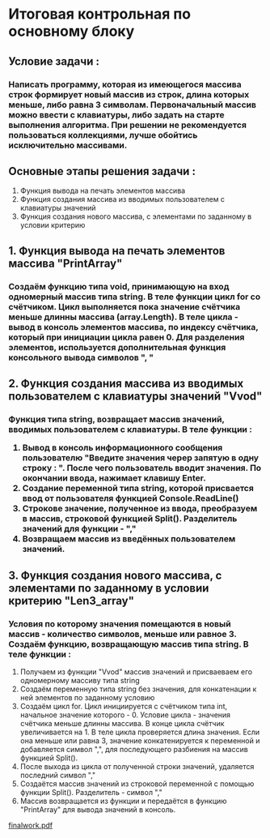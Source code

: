 <h1>Итоговая контрольная по основному блоку </h1>

<h2>Условие задачи : </h2>

<h3> 
Написать программу, которая из имеющегося массива строк формирует новый массив из строк, длина которых меньше, либо равна 3 символам. Первоначальный массив можно ввести с клавиатуры, либо задать на старте выполнения алгоритма. При решении не рекомендуется пользоваться коллекциями, лучше обойтись исключительно массивами.
</h3>

<h2>Основные этапы решения задачи : </h2>

<ol>
  <li>Функция вывода на печать элементов массива</li>
  <li>Функция создания массива из вводимых пользователем с клавиатуры значений</li>
  <li>Функция создания нового массива, с элементами по заданному в условии критерию</li>
</ol>

<h2>1. Функция вывода на печать элементов массива "PrintArray"</h2>
<h3>Создаём функцию типа void, принимающую на вход одномерный массив типа string. В теле функции цикл for со счётчиком. Цикл выполняется пока значение счётчика меньше  длинны массива (array.Length). В теле цикла - вывод в консоль элементов массива, по индексу счётчика, который при инициации цикла равен 0. Для разделения элементов, используется дополнительная функция консольного вывода символов ", "</h3>

<h2>2. Функция создания массива из вводимых пользователем с клавиатуры значений "Vvod"</h2>
<h3>Функция типа string, возвращает массив значений, вводимых пользователем с клавиатуры. В теле функции :
<ol><li>Вывод в консоль информационного сообщения пользователю "Введите значения череp запятую в одну строку : ". После чего пользователь вводит значения. По окончании ввода, нажимает клавишу Enter.</li>
<li>Создание переменной типа string, которой присвается ввод от пользователя функцией Console.ReadLine() </li>
<li> Строкове значение, полученное из ввода, преобразуем в массив, строковой функцией Split(). Разделитель значений для функции - ","</li>
<li>Возвращаем массив из введённых пользователем значений.</li>
</ol>

<h2>3. Функция создания нового массива, с элементами по заданному в условии критерию "Len3_array"</h2>
<h3> Условия по которому значения помещаются в новый массив - количество символов, меньше или равное 3. Создаём функцию, возвращающую массив типа string. В теле функции : </h3>
<ol>
<li> Получаем из функции "Vvod" массив значений и присваеваем его одномерному массиву типа string</li>
<li> Создаём переменную типа string без значения, для конкатенации к ней элементов по заданному условию </li>
<li> Создаём цикл for. Цикл инициируется с счётчиком типа int, начальное значение которого - 0. Условие цикла - значения счётчика меньше длинны массива. В конце цикла счётчик увеличивается на 1. В теле цикла проверяется длина значения. Если она меньше или равна 3, значение конкатенируется к переменной и добавляется символ ",", для последующего разбиения на массив функцией Split().  </li>
<li>После выхода из цикла от полученной строки значений, удаляется последний символ ","</li>
<li>Создаётся массив значений из строковой переменной с помощью функции Split(). Разделитель - символ ","</li>
<li>Массив возвращается из функции и передаётся в функцию "PrintArray" для вывода значений в консоль.</li>
</ol>

[finalwork.pdf](https://github.com/SonyaaXoxo/work-/files/14181305/finalwork.pdf)
